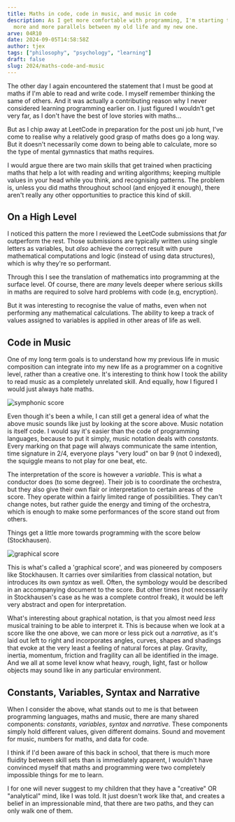 ```yaml
---
title: Maths in code, code in music, and music in code
description: As I get more comfortable with programming, I'm starting to see
  more and more parallels between my old life and my new one.
arve: 04R10
date: 2024-09-05T14:58:58Z
author: tjex
tags: ["philosophy", "psychology", "learning"]
draft: false
slug: 2024/maths-code-and-music
---
```


The other day I again encountered the statement that I must be good at maths if
I'm able to read and write code. I myself remember thinking the same of
others. And it was actually a contributing reason why I never considered
learning programming earlier on. I just figured I wouldn't get very far, as
I don't have the best of love stories with maths...

But as I chip away at LeetCode in preparation for the post uni job hunt, I've
come to realise why a relatively good grasp of maths does go a long way. But it
doesn't necessarily come down to being able to calculate, more so the type of
mental gymnastics that maths requires.

I would argue there are two main skills that get trained when practicing maths
that help a lot with reading and writing algorithms; keeping multiple values in
your head while you think, and recognising patterns. The problem is, unless you
did maths throughout school (and enjoyed it enough), there aren't really any
other opportunities to practice this kind of skill.

## On a High Level

I noticed this pattern the more I reviewed the LeetCode submissions that _far_
outperform the rest. Those submissions are typically written using single
letters as variables, but _also_ achieve the correct result with pure
mathematical computations and logic (instead of using data structures), which is
why they're so performant.

Through this I see the translation of mathematics into programming at the
surface level. Of course, there are _many_ levels deeper where serious skills in
maths are required to solve hard problems with code (e.g, encryption).

But it was interesting to recognise the value of maths, even when not performing
any mathematical calculations. The ability to keep a track of values assigned to
variables is applied in other areas of life as well.

## Code in Music

One of my long term goals is to understand how my previous life in music
composition can integrate into my new life as a programmer on a cognitive level,
rather than a creative one. It's interesting to think how I took the ability to
read music as a completely unrelated skill. And equally, how I figured I would
just always hate maths.

![symphonic score](/img/2024/symphonic-score.png)

Even though it's been a while, I can still get a general idea of what the above
music sounds like just by looking at the score above. Music notation is itself
code. I would say it's easier than the code of programming languages, because to
put it simply, music notation deals with _constants_. Every marking on that page
will always communicate the same intention, time signature in 2/4, everyone
plays "very loud" on bar 9 (not 0 indexed), the squiggle means to not play for
one beat, etc.

The interpretation of the score is however a _variable_. This is what
a conductor does (to some degree). Their job is to coordinate the orchestra, but
they also give their own flair or interpretation to certain areas of the
score. They operate within a fairly limited range of possibilities. They can't
change notes, but rather guide the energy and timing of the orchestra, which is
enough to make some performances of the score stand out from others.

Things get a little more towards programming with the score below (Stockhausen).

![graphical score](/img/2024/graphical-score.jpg)

This is what's called a 'graphical score', and was pioneered by composers like
Stockhausen. It carries over similarities from classical notation, but
introduces its own _syntax_ as well. Often, the symbology would be described in
an accompanying document to the score. But other times (not necessarily in
Stockhausen's case as he was a complete control freak), it would be left very
abstract and open for interpretation.

What's interesting about graphical notation, is that you almost need _less_
musical training to be able to interpret it. This is because when we look at
a score like the one above, we can more or less pick out a _narrative_, as it's
laid out left to right and incorporates angles, curves, shapes and shadings that
evoke at the very least a feeling of natural forces at play. Gravity, inertia,
momentum, friction and fragility can all be identified in the image. And we all
at some level know what heavy, rough, light, fast or hollow objects may sound
like in any particular environment.

## Constants, Variables, Syntax and Narrative

When I consider the above, what stands out to me is that between programming
languages, maths and music, there are many shared components: _constants_,
_variables_, _syntax_ and _narrative_. These components simply hold different
values, given different domains. Sound and movement for music, numbers for
maths, and data for code.

I think if I'd been aware of this back in school, that there is much more
fluidity between skill sets than is immediately apparent, I wouldn't have
convinced myself that maths and programming were two completely impossible
things for me to learn.

I for one will never suggest to my children that they have a "creative" OR
"analytical" mind, like I was told. It just doesn't work like that, and creates
a belief in an impressionable mind, that there are two paths, and they can only
walk one of them.
